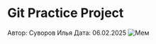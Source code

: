 # Git Practice Project
Автор: Суворов Илья
Дата: 06.02.2025
![Мем](https://avatars.mds.yandex.net/i?id=3695420cee1d0a649be8d6b2d2f53b5ecff0ef1c-4446653-images-thumbs&n=13)
